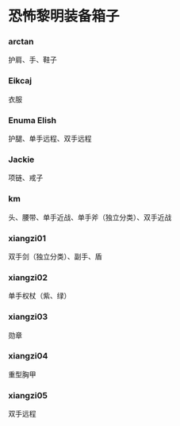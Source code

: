 # 恐怖黎明装备箱子

### arctan
护肩、手、鞋子

### Eikcaj
衣服

### Enuma Elish
护腿、单手远程、双手远程

### Jackie
项链、戒子

### km
头、腰带、单手近战、单手斧（独立分类）、双手近战

### xiangzi01
双手剑（独立分类）、副手、盾

### xiangzi02
单手权杖（紫、绿）

### xiangzi03
勋章

### xiangzi04
重型胸甲


### xiangzi05
双手远程